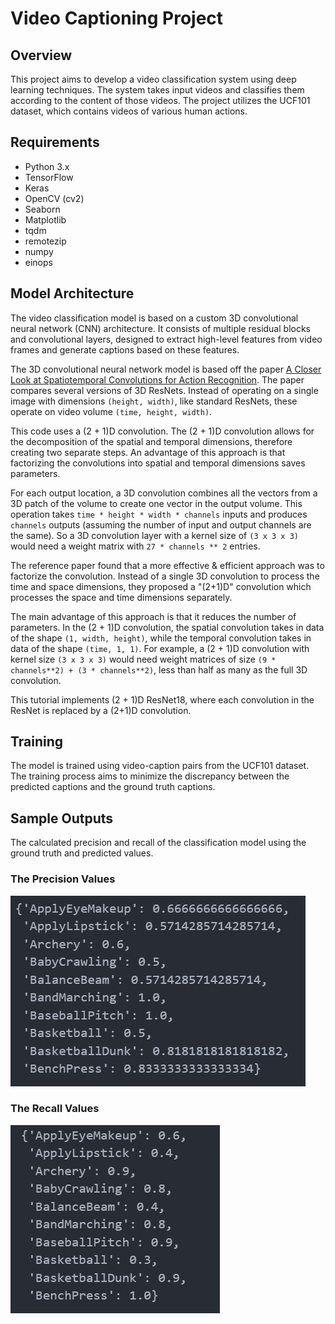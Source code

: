 # Video Captioning Project

## Overview
This project aims to develop a video classification system using deep learning techniques. The system takes input videos and classifies them according to the content of those videos. The project utilizes the UCF101 dataset, which contains videos of various human actions.

## Requirements
- Python 3.x
- TensorFlow
- Keras
- OpenCV (cv2)
- Seaborn
- Matplotlib
- tqdm
- remotezip
- numpy
- einops

## Model Architecture
The video classification model is based on a custom 3D convolutional neural network (CNN) architecture. It consists of multiple residual blocks and convolutional layers, designed to extract high-level features from video frames and generate captions based on these features.

The 3D convolutional neural network model is based off the paper [A Closer Look at Spatiotemporal Convolutions for Action Recognition](https://arxiv.org/abs/1711.11248v3). The paper compares several versions of 3D ResNets. Instead of operating on a single image with dimensions `(height, width)`, like standard ResNets, these operate on video volume `(time, height, width)`.

This code uses a (2 + 1)D convolution. The (2 + 1)D convolution allows for the decomposition of the spatial and temporal dimensions, therefore creating two separate steps. An advantage of this approach is that factorizing the convolutions into spatial and temporal dimensions saves parameters.

For each output location, a 3D convolution combines all the vectors from a 3D patch of the volume to create one vector in the output volume. This operation takes `time * height * width * channels` inputs and produces `channels` outputs (assuming the number of input and output channels are the same). So a 3D convolution layer with a kernel size of `(3 x 3 x 3)` would need a weight matrix with `27 * channels ** 2` entries.

The reference paper found that a more effective & efficient approach was to factorize the convolution. Instead of a single 3D convolution to process the time and space dimensions, they proposed a "(2+1)D" convolution which processes the space and time dimensions separately. 

The main advantage of this approach is that it reduces the number of parameters. In the (2 + 1)D convolution, the spatial convolution takes in data of the shape `(1, width, height)`, while the temporal convolution takes in data of the shape `(time, 1, 1)`. For example, a (2 + 1)D convolution with kernel size `(3 x 3 x 3)` would need weight matrices of size `(9 * channels**2) + (3 * channels**2)`, less than half as many as the full 3D convolution.

This tutorial implements (2 + 1)D ResNet18, where each convolution in the ResNet is replaced by a (2+1)D convolution.

## Training
The model is trained using video-caption pairs from the UCF101 dataset. The training process aims to minimize the discrepancy between the predicted captions and the ground truth captions. 

## Sample Outputs

The calculated precision and recall of the classification model using the ground truth and predicted values.

### The Precision Values
![Precision](./Sample_Outputs/Precision.png)

### The Recall Values
![Recall](./Sample_Outputs/Recall.png)